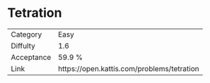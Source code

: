 # Tetration

<table>
    <tr>
        <td>Category</td>
        <td>Easy</td>
    </tr>
    <tr>
        <td>Diffulty</td>
        <td>1.6</td>
    </tr>
    <tr>
        <td>Acceptance</td>
        <td>59.9 %</td>
    </tr>
    <tr>
        <td>Link</td>
        <td>https://open.kattis.com/problems/tetration</td>
    </tr>
</table>